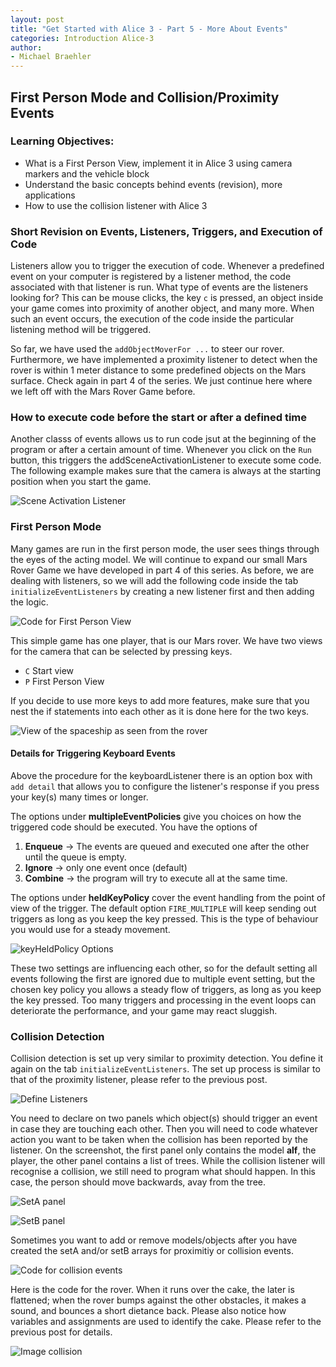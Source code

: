 ```yaml
---
layout: post
title: "Get Started with Alice 3 - Part 5 - More About Events"
categories: Introduction Alice-3
author:
- Michael Braehler
---
```


## First Person Mode and Collision/Proximity Events

### Learning Objectives:

- What is a First Person View, implement it in Alice 3 using camera markers and the vehicle block
- Understand the basic concepts behind events (revision), more applications
- How to use the collision listener with Alice 3


### Short Revision on Events, Listeners, Triggers, and Execution of Code

Listeners allow you to trigger the execution of code. Whenever a predefined event on your computer is registered by a listener method, the code associated with that listener is run. What type of events are the listeners looking for? This can be mouse clicks, the key ```c``` is pressed, an object inside your game comes into proximity of another object, and many more. When such an event occurs, the execution of the code inside the particular listening method will be triggered.

So far, we have used the ```addObjectMoverFor ...``` to steer our rover. Furthermore, we have implemented a proximity listener to detect when the rover is within 1 meter distance to some predefined objects on the Mars surface. Check again in part 4 of the series. We just continue here where we left off with the Mars Rover Game before.


### How to execute code before the start or after a defined time

Another classs of events allows us to run code jsut at the beginning of the program or after a certain amount of time. Whenever you click on the ```Run``` button, this triggers the addSceneActivationListener to execute some code. The following example makes sure that the camera is always at the starting position when you start the game.

![Scene Activation Listener](/assets/240515_Alice3_addSceneActivationListener1.png)


### First Person Mode

Many games are run in the first person mode, the user sees things through the eyes of the acting model. We will continue to expand our small Mars Rover Game we have developed in part 4 of this series. As before, we are dealing with listeners, so we will add the following code inside the tab ```initializeEventListeners``` by creating a new listener first and then adding the logic.

![Code for First Person View](/assets/240515_KeyPressed_Event.png)

This simple game has one player, that is our Mars rover. We have two views for the camera that can be selected by pressing keys.

- ```C``` Start view
- ```P``` First Person View

If you decide to use more keys to add more features, make sure that you nest the if statements into each other as it is done here for the two keys.

![View of the spaceship as seen from the rover](/assets/240515_FirstPersonView.png)


#### Details for Triggering Keyboard Events

Above the procedure for the keyboardListener there is an option box with ```add detail``` that allows you to configure the listener's response if you press your key(s) many times or longer. 

The options under **multipleEventPolicies** give you choices on how the triggered code should be executed. You have the options of

1. **Enqueue** -> The events are queued and executed one after the other until the queue is empty.
2. **Ignore** -> only one event once (default)
3. **Combine** -> the program will try to execute all at the same time.

The options under **heldKeyPolicy** cover the event handling from the point of view of the trigger. The default option ```FIRE_MULTIPLE``` will keep sending out triggers as long as you keep the key pressed. This is the type of behaviour you would use for a steady movement.

![keyHeldPolicy Options](/assets/240515_keyTriggering.png)

These two settings are influencing each other, so for the default setting all events following the first are ignored due to multiple event setting, but the chosen key policy you allows a steady flow of triggers, as long as you keep the key pressed. Too many triggers and processing in the event loops can deteriorate the performance, and your game may react sluggish.


### Collision Detection

Collision detection is set up very similar to proximity detection. You define it again on the tab ```initializeEventListeners```. The set up process is similar to that of the proximity listener, please refer to the previous post.

![Define Listeners](/assets/230307_SelectEventHandlerCollision.png)

You need to declare on two panels which object(s) should trigger an event in case they are touching each other. Then you will need to code whatever action you want to be taken when the collision has been reported by the listener. On the screenshot, the first panel only contains the model **alf**, the player, the other panel contains a list of trees. While the collision listener will recognise a collision, we still need to program what should happen. In this case, the person should move backwards, avay from the tree.

![SetA panel](/assets/230307_SelectCollisionSetA.png)

![SetB panel](/assets/230307_SelectCollisionSetB.png)

Sometimes you want to add or remove models/objects after you have created the setA and/or setB arrays for proximitiy or collision events.

![Code for collision events](/assets/240515_CollisionCode.png)

Here is the code for the rover. When it runs over the cake, the later is flattened; when the rover bumps against the other obstacles, it makes a sound, and bounces a short dietance back. Please also notice how variables and assignments are used to identify the cake. Please refer to the previous post for details.

![Image collision](/assets/240515_ImageCollision.png)
